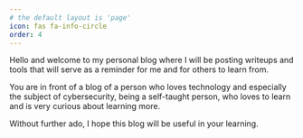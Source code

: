 ```yaml
---
# the default layout is 'page'
icon: fas fa-info-circle
order: 4
---
```


Hello and welcome to my personal blog where I will be posting writeups and tools that will serve as a reminder for me and for others to learn from.

You are in front of a blog of a person who loves technology and especially the subject of cybersecurity, being a self-taught person, who loves to learn and is very curious about learning more.

Without further ado, I hope this blog will be useful in your learning.
